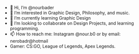 - 👋 Hi, I’m @nourbader
- 👀 I’m interested in Graphic Design, Philosophy, and music.
- 🌱 I’m currently learning Graphic Design
- 💞️ I’m looking to collaborate on Design Projects, and learning programming.
- 📫 How to reach me: Instagram @nour.b0 or by email: nerobadr@hotmail
-    Gamer: CS:GO, League of Legends, Apex Legends.
